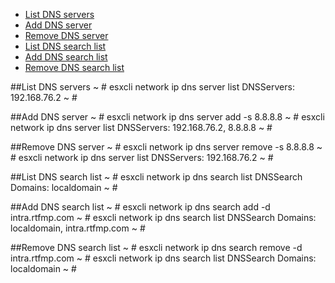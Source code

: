- [List DNS servers](#list)
- [Add DNS server](#add)
- [Remove DNS server](#remove)
- [List DNS search list](#listsearch)
- [Add DNS search list](#addsearch)
- [Remove DNS search list](#removesearch)
 

##List DNS servers<a id="list"></a>
    ~ # esxcli network ip dns server list
       DNSServers: 192.168.76.2
    ~ #


##Add DNS server<a id="add"></a>
    ~ # esxcli network ip  dns server add -s 8.8.8.8
    ~ # esxcli network ip dns server list
       DNSServers: 192.168.76.2, 8.8.8.8
    ~ #

##Remove DNS server<a id="remove"></a>
    ~ # esxcli network ip  dns server remove -s 8.8.8.8
    ~ # esxcli network ip dns server list
       DNSServers: 192.168.76.2
    ~ #

##List DNS search list<a id="listsearch"></a>
    ~ # esxcli network ip dns search list
     DNSSearch Domains: localdomain
     ~ #

##Add DNS search list<a id="addsearch"></a>
    ~ # esxcli network ip dns search add -d intra.rtfmp.com
    ~ # esxcli network ip dns search list
    DNSSearch Domains: localdomain, intra.rtfmp.com
    ~ #

##Remove DNS search list<a id="removesearch"></a>
    ~ # esxcli network ip dns search remove -d intra.rtfmp.com
    ~ # esxcli network ip dns search list
    DNSSearch Domains: localdomain
    ~ #
